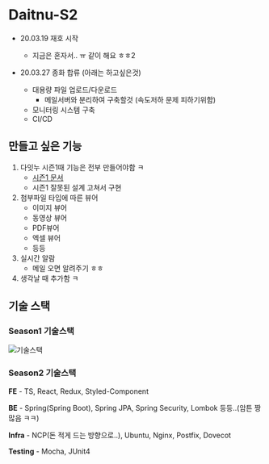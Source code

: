 # Daitnu-S2

- 20.03.19 재호 시작
  - 지금은 혼자서.. ㅠ 같이 해요 ㅎㅎ2

- 20.03.27 종화 합류 (아래는 하고싶은것)
  - 대용량 파일 업로드/다운로드
    - 메일서버와 분리하여 구축할것 (속도저하 문제 피하기위함)
  - 모니터링 시스템 구축
  - CI/CD

## 만들고 싶은 기능

1. 다잇누 시즌1때 기능은 전부 만들어야함 ㅋ
   - [시즌1 문서](https://docs.google.com/spreadsheets/d/18ZN7nae42eTuZcYPfB8H5yR_VzxCTVyE8_JS-o5YuTM/edit?usp=sharing)
   - 시즌1 잘못된 설계 고쳐서 구현
2. 첨부파일 타입에 따른 뷰어
   - 이미지 뷰어
   - 동영상 뷰어
   - PDF뷰어
   - 엑셀 뷰어
   - 등등
3. 실시간 알람
   - 메일 오면 알려주기 ㅎㅎ
4. 생각날 때 추가함 ㅋ

## 기술 스택


### Season1 기술스택
![기술스택](https://user-images.githubusercontent.com/33617083/71553794-c2afa100-2a58-11ea-9576-a216552105e3.PNG)


### Season2 기술스택
**FE** - TS, React, Redux, Styled-Component

**BE** - Spring(Spring Boot), Spring JPA, Spring Security, Lombok 등등..(암튼 짱 많음 ㅋㅋ)

**Infra** - NCP(돈 적게 드는 방향으로..), Ubuntu, Nginx, Postfix, Dovecot

**Testing** - Mocha, JUnit4


